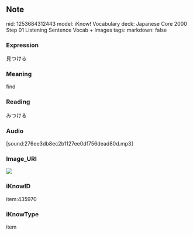 ## Note
nid: 1253684312443
model: iKnow! Vocabulary
deck: Japanese Core 2000 Step 01 Listening Sentence Vocab + Images
tags: 
markdown: false

### Expression
見つける

### Meaning
find

### Reading
みつける

### Audio
[sound:276ee3db8ec2b1127ee0df756dead80d.mp3]

### Image_URI
<!DOCTYPE html>
<title></title>
<img src="3ce3db80d37d4902cdafa8ecde0667f8.jpg">



### iKnowID
item:435970

### iKnowType
item
